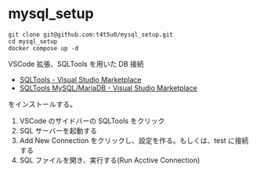# mysql_setup

```
git clone git@github.com:t4t5u0/mysql_setup.git
cd mysql_setup
docker compose up -d
```

VSCode 拡張、SQLTools を用いた DB 接続

- [SQLTools - Visual Studio Marketplace](https://marketplace.visualstudio.com/items?itemName=mtxr.sqltools)
- [SQLTools MySQL/MariaDB - Visual Studio Marketplace](https://marketplace.visualstudio.com/items?itemName=mtxr.sqltools-driver-mysql)

をインストールする。

1. VSCode のサイドバーの SQLTools をクリック
1. SQL サーバーを起動する
1. Add New Connection をクリックし、設定を作る。もしくは、test に接続する
1. SQL ファイルを開き、実行する(Run Acctive Connection)
